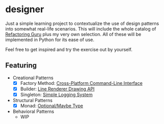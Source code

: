 # designer

Just a simple learning project to contextualize the use of design patterns into somewhat real-life scenarios. This will
include the whole catalog of [Refactoring Guru](https://refactoring.guru/design-patterns) plus my very own
selection. All of these will be implemented in Python for its ease of use.

Feel free to get inspired and try the exercise out by yourself.

## Featuring
- Creational Patterns
  - [x] Factory Method: [Cross-Platform Command-Line Interface](https://github.com/Noxtal/designer/blob/master/creational/factory.py)
  - [x] Builder: [Line Renderer Drawing API](https://github.com/Noxtal/designer/blob/master/creational/builder.py)
  - [x] Singleton: [Simple Logging System](https://github.com/Noxtal/designer/blob/master/creational/singleton.py)
- Structural Patterns
  - [x] Monad: [Optional/Maybe Type](https://github.com/Noxtal/designer/blob/master/structural/monad.py)
- Behavioral Patterns
  - WIP
